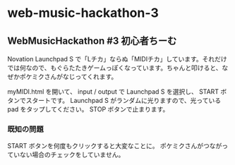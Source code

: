 web-music-hackathon-3
=====================

WebMusicHackathon #3 初心者ちーむ
-------------------------------

Novation Launchpad S で「Lチカ」ならぬ「MIDIチカ」しています。それだけでは何なので、もぐらたたきゲームっぽくなっています。ちゃんと叩けると、なぜかポケミクさんがなじってくれます。

myMIDI.html を開いて、 input / output で Launchpad S を選択し、 START ボタンでスタートです。 Launchpad S がランダムに光りますので、光っている pad をタップしてください。 STOP ボタンで止まります。

### 既知の問題

START ボタンを何度もクリックすると大変なことに。
ポケミクさんがつながっていない場合のチェックをしていません。